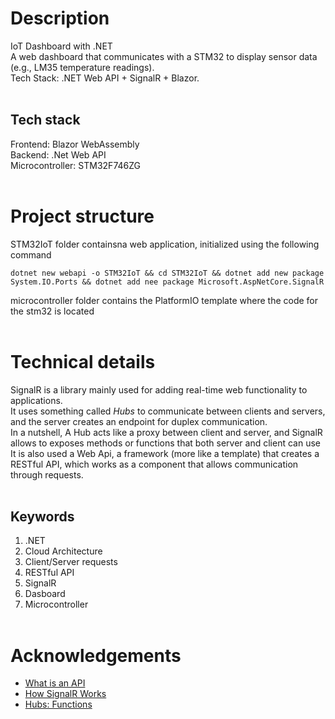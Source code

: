 # Description
IoT Dashboard with .NET <br>
A web dashboard that communicates with a STM32 to display sensor data (e.g., LM35 temperature readings).<br>
Tech Stack: .NET Web API + SignalR + Blazor.
<br> <br>
## Tech stack
Frontend: Blazor WebAssembly <br>
Backend: .Net Web API <br>
Microcontroller: STM32F746ZG
<br> <br>

# Project structure
STM32IoT folder containsna web application, initialized using the following command
```
dotnet new webapi -o STM32IoT && cd STM32IoT && dotnet add new package System.IO.Ports && dotnet add nee package Microsoft.AspNetCore.SignalR
```

microcontroller folder contains the PlatformIO template where the code for the stm32 is located
<br> <br>
# Technical details

SignalR is a library mainly used for adding real-time web functionality to applications. <br>
It uses something called *Hubs* to communicate between clients and servers, and the server creates an endpoint for duplex communication. <br>
In a nutshell, A Hub acts like a proxy between client and server, and SignalR allows to exposes methods or functions that both server and client can use <br>
It is also used a Web Api, a framework (more like a template) that creates a RESTful API, which works as a component that allows communication through requests.
<br> <br>
## Keywords
1. .NET
2. Cloud Architecture
3. Client/Server requests
4. RESTful API
5. SignalR
6. Dasboard
7. Microcontroller
<br> <br>

# Acknowledgements
* [What is an API](https://aws.amazon.com/what-is/api/)
* [How SignalR Works](https://learn.microsoft.com/en-us/training/modules/aspnet-core-signalr/3-how-signalr-works)
* [Hubs: Functions](https://learn.microsoft.com/en-us/aspnet/core/signalr/hubs?view=aspnetcore-9.0)
